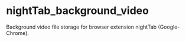# nightTab_background_video
Background video file storage for browser extension nightTab (Google-Chrome).
